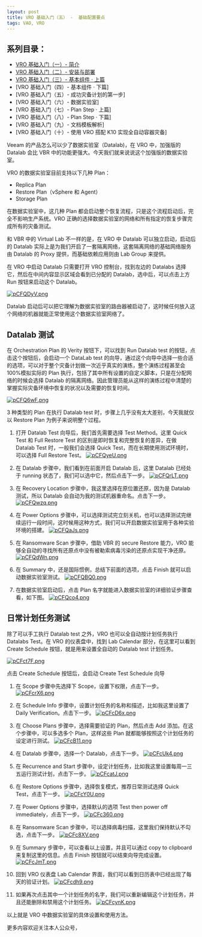 ```yaml
---
layout: post
title: VRO 基础入门（五） -  基础配置要点
tags: VAO, VRO
---
```


## 系列目录：

- [VRO 基础入门（一）-  简介](https://blog.backupnext.cloud/_posts/2023-05-24-VRO-v6-Guide-01/)
- [VRO 基础入门（二）-  安装与部署](https://blog.backupnext.cloud/_posts/2023-05-25-VRO-v6-Guide-02/)
- [VRO 基础入门（三）-  基本组件 · 上篇](https://blog.backupnext.cloud/_posts/2023-05-26-VRO-v6-Guide-03/)
- [VRO 基础入门（四）-  基本组件 · 下篇]
- [VRO 基础入门（五）-  成功灾备计划的第一步]
- [VRO 基础入门（六）-  数据实验室]
- [VRO 基础入门（七）-  Plan Step  · 上篇]
- [VRO 基础入门（八）-  Plan Step  · 下篇]
- [VRO 基础入门（九）-  文档模板解析]
- [VRO 基础入门（十）-  使用 VRO 搭配 K10 实现全自动容器灾备]

Veeam 的产品怎么可以少了数据实验室（Datalab)，在 VRO 中，加强版的 Datalab 会比 VBR 中的功能更强大。今天我们就来说说这个加强版的数据实验室。

VRO 的数据实验室目前支持以下几种 Plan：

- Replica Plan
- Restore Plan（vSphere 和 Agent）
- Storage Plan

在数据实验室中，这几种 Plan 都会启动整个恢复流程，只是这个流程启动后，完全不影响生产系统。VRO 正确的选择数据实验室的网络和所有指定的恢复步骤完成所有的灾备测试。

和 VBR 中的 Virtual Lab 不一样的是，在 VRO 中 Datalab 可以独立启动，启动后的 Datalab 实际上是为我们开启了一套隔离网络，这套隔离网络的基础网络服务由 Datalab 的 Proxy 提供，而基础依赖应用则由 Lab Group 来提供。

在 VRO 中启动 Datalab 只需要打开 VRO 控制台，找到左边的 Datalabs 选择它，然后在中间内容显示区域会看到已分配的 Datalab，选中后，可以点击上方 Run 按钮来启动这个 Datalab。

[![pCFQDyV.png](https://s1.ax1x.com/2023/06/07/pCFQDyV.png)](https://imgse.com/i/pCFQDyV)

Datalab 启动后可以把它理解为数据实验室的路由器被启动了，这时候任何放入这个网络的机器就能正常使用这个数据实验室网络了。

## Datalab 测试

在 Orchestration Plan 的 Verity 按钮下，可以找到 Run Datalab test 的按钮，点击这个按钮后，会启动一个 DataLab test 的向导，通过这个向导中选择一些合适的选项，可以对于整个灾备计划做一次近乎真实的演练，整个演练过程甚至会 100%模拟实际的 Plan 执行，包括了其中所有设置的自定义脚本，只是在分配网络的时候会选择 Datalab 的隔离网络。因此管理员能从这样的演练过程中清楚的掌握实际灾备环境中恢复的状况以及需要的恢复时间。

[![pCFQ6wF.png](https://s1.ax1x.com/2023/06/07/pCFQ6wF.png)](https://imgse.com/i/pCFQ6wF)

3 种类型的 Plan 在执行 Datalab test 时，步骤上几乎没有太大差别，今天我就仅以 Restore Plan 为例子来说明整个过程。

1. 打开 Datalab Test 向导后，我们首先需要选择 Test Method。这里 Quick Test 和 Full Restore Test 的区别是即时恢复和完整恢复的差异，在做 Datalab Test 时，一般我们会选择 Quick Test，而在长期使用测试环境时，可以选择 Full Restore Test。
[![pCFQyeU.png](https://s1.ax1x.com/2023/06/07/pCFQyeU.png)](https://imgse.com/i/pCFQyeU)

2. 在 Datalab 步骤中，我们看到在前面开启 Datalab 后，这里 Datalab 已经处于 running 状态了，我们可以选中它，然后点击下一步。
[![pCFQrLT.png](https://s1.ax1x.com/2023/06/07/pCFQrLT.png)](https://imgse.com/i/pCFQrLT)

3. 在 Recovery Location 步骤中，我这里选择在原位置还原，因为是 Datalab 测试，所以 Datalab 会自动为我的测试机器重命名。点击下一步。
[![pCFQwzq.png](https://s1.ax1x.com/2023/06/07/pCFQwzq.png)](https://imgse.com/i/pCFQwzq)

4. 在 Power Options 步骤中，可以选择测试完立刻关机，也可以选择测试完继续运行一段时间，这时候用这种方式，我们可以开启数据实验室用于各种实验环境的搭建。
[![pCFQaJs.png](https://s1.ax1x.com/2023/06/07/pCFQaJs.png)](https://imgse.com/i/pCFQaJs)

5. 在 Ransomware Scan 步骤中，借助 VBR 的 secure Restore 能力，VRO 能够全自动的寻找所有还原点中没有被勒索病毒污染的还原点实现干净还原。
[![pCFQdWn.png](https://s1.ax1x.com/2023/06/07/pCFQdWn.png)](https://imgse.com/i/pCFQdWn)

6. 在 Summary 中，还是国际惯例，总结下前面的选项，点击 Finish 就可以启动数据实验室测试。
[![pCFQBQ0.png](https://s1.ax1x.com/2023/06/07/pCFQBQ0.png)](https://imgse.com/i/pCFQBQ0)

7. 在数据实验室启动后，点击 Plan 名字就能进入数据实验室的详细验证步骤查看，如下图。
      [![pCFQco4.png](https://s1.ax1x.com/2023/06/07/pCFQco4.png)](https://imgse.com/i/pCFQco4)

## 日常计划任务测试

除了可以手工执行 Datalab test 之外，VRO 也可以全自动按计划任务执行 Datalabs Test。在 VRO 的仪表盘中，找到 Lab Calendar 部分，在这里可以看到 Create Schedule 按钮，就是用来设置全自动的 Datalab test 计划任务。

[![pCFct7F.png](https://s1.ax1x.com/2023/06/07/pCFct7F.png)](https://imgse.com/i/pCFct7F)

点击 Create Schedule 按钮后，会启动 Create Test Schedule 向导

1. 在 Scope 步骤中先选择下 Scope，设置下权限，点击下一步。
[![pCFcrX6.png](https://s1.ax1x.com/2023/06/07/pCFcrX6.png)](https://imgse.com/i/pCFcrX6)

2. 在 Schedule Info 步骤中，设置计划任务的名称和描述，比如我这里设置了 Daily Verification。点击下一步。
[![pCFcD6x.png](https://s1.ax1x.com/2023/06/07/pCFcD6x.png)](https://imgse.com/i/pCFcD6x)

3. 在 Choose Plans 步骤中，选择需要验证的 Plan，然后点击 Add 添加。在这个步骤中，可以多选多个 Plan，这样这些 Plan 就都能够按照这个计划任务的设定进行测试。
[![pCFcB11.png](https://s1.ax1x.com/2023/06/07/pCFcB11.png)](https://imgse.com/i/pCFcB11)

4. 在 Datalab 步骤中，选择一个 Datalab，点击下一步。
[![pCFcUk4.png](https://s1.ax1x.com/2023/06/07/pCFcUk4.png)](https://imgse.com/i/pCFcUk4)

5. 在 Recurrence and Start 步骤中，设定计划任务，比如我这里设置每周一三五运行测试计划，点击下一步。
[![pCFcatJ.png](https://s1.ax1x.com/2023/06/07/pCFcatJ.png)](https://imgse.com/i/pCFcatJ)

6. 在 Restore Options 步骤中，选择恢复模式，推荐日常测试选择 Quick Test，点击下一步。
[![pCFcY0U.png](https://s1.ax1x.com/2023/06/07/pCFcY0U.png)](https://imgse.com/i/pCFcY0U)

7. 在 Power Options 步骤中，选择默认的选项 Test then power off immediately，点击下一步。
[![pCFc360.png](https://s1.ax1x.com/2023/06/07/pCFc360.png)](https://imgse.com/i/pCFc360)

8. 在 Ransomware Scan 步骤中，可以选择病毒扫描，这里我们保持默认不勾选，点击下一步。
[![pCFc8XV.png](https://s1.ax1x.com/2023/06/07/pCFc8XV.png)](https://imgse.com/i/pCFc8XV)

9. 在 Summary 步骤中，可以查看以上设置，并且可以通过 copy to clipboard 来复制这里的信息。点击 Finish 按钮就可以结束向导完成设置。
[![pCFcJmT.png](https://s1.ax1x.com/2023/06/07/pCFcJmT.png)](https://imgse.com/i/pCFcJmT)

10. 回到 VRO 仪表盘 Lab Calendar 界面，我们可以看到日历表中已经出现了每天的验证计划。
[![pCFcdh9.png](https://s1.ax1x.com/2023/06/07/pCFcdh9.png)](https://imgse.com/i/pCFcdh9)

11. 如果再次点击其中一个计划任务的名字，我们可以重新编辑这个计划任务，并且还能删除和禁用这个计划任务。
[![pCFcynK.png](https://s1.ax1x.com/2023/06/07/pCFcynK.png)](https://imgse.com/i/pCFcynK)

以上就是 VRO 中数据实验室的具体设置和使用方法。

更多内容欢迎关注本人公众号，
